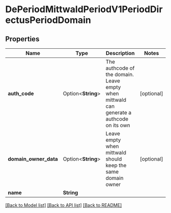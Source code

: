 # DePeriodMittwaldPeriodV1PeriodDirectusPeriodDomain

## Properties

Name | Type | Description | Notes
------------ | ------------- | ------------- | -------------
**auth_code** | Option<**String**> | The authcode of the domain. Leave empty when mittwald can generate a authcode on its own | [optional]
**domain_owner_data** | Option<**String**> | Leave empty when mittwald should keep the same domain owner | [optional]
**name** | **String** |  | 

[[Back to Model list]](../README.md#documentation-for-models) [[Back to API list]](../README.md#documentation-for-api-endpoints) [[Back to README]](../README.md)


